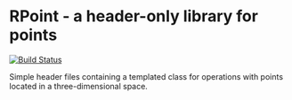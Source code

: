 # RPoint - a header-only library for points

[![Build Status](https://travis-ci.org/roliveira/rpoint.svg?branch=master)](https://travis-ci.org/roliveira/rpoint)

Simple header files containing a templated class for operations with points located in a
three-dimensional space.
